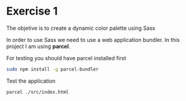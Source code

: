 # Exercise 1

The objetive is to create a dynamic color palette using Sass

In order to use Sass we need to use a web application bundler. In this project I am using **parcel**.

For testing you should have parcel installed first

```bash
sudo npm install -g parcel-bundler
```

Test the application

```bash
parcel ./src/index.html
```
